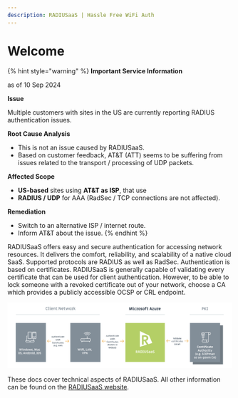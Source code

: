 ```yaml
---
description: RADIUSaaS | Hassle Free WiFi Auth
---
```


# Welcome

{% hint style="warning" %}
**Important Service Information**

as of 10 Sep 2024

**Issue**

Multiple customers with sites in the US are currently reporting RADIUS authentication issues.

**Root Cause Analysis**

* This is not an issue caused by RADIUSaaS.
* Based on customer feedback, AT\&T (ATT) seems to be suffering from issues related to the transport / processing of UDP packets.

**Affected Scope**

* **US-based** sites using **AT\&T as ISP**, that use
* **RADIUS / UDP** for AAA (RadSec / TCP connections are not affected).

**Remediation**

* Switch to an alternative ISP / internet route.
* Inform AT\&T about the issue.
{% endhint %}

RADIUSaaS offers easy and secure authentication for accessing network resources. It delivers the comfort, reliability, and scalability of a native cloud SaaS. Supported protocols are RADIUS as well as RadSec. Authentication is based on certificates. RADIUSaaS is generally capable of validating every certificate that can be used for client authentication. However, to be able to lock someone with a revoked certificate out of your network, choose a CA which provides a publicly accessible OCSP or CRL endpoint.

![](../.gitbook/assets/radius-aas-flow.png)

These docs cover technical aspects of RADIUSaaS. All other information can be found on the [RADIUSaaS website](https://radius-as-a-service.com/).
